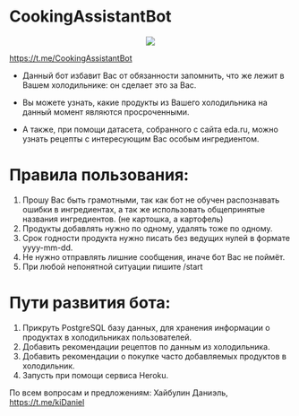 # CookingAssistantBot
<p align="center">
  <img src="https://user-images.githubusercontent.com/57168013/126201600-541bd4a4-ac91-43ba-9fdd-cb9e605dac44.png"/>
</p>

https://t.me/CookingAssistantBot


- Данный бот избавит Вас от обязанности запомнить, что же лежит в Вашем холодильнике: он сделает это за Вас.

- Вы можете узнать, какие продукты из Вашего холодильника на данный момент являются просроченными.

- А также, при помощи датасета, собранного с сайта eda.ru, можно узнать рецепты с интересующим Вас особым ингредиентом.

# Правила пользования:

1. Прошу Вас быть грамотными, так как бот не обучен распознавать ошибки в ингредиентах, а так же использовать общепринятые названия ингредиентов. (не картошка, а картофель)
2. Продукты добавлять нужно по одному, удалять тоже по одному.
3. Срок годности продукта нужно писать без ведущих нулей в формате yyyy-mm-dd.
4. Не нужно отправлять лишние сообщения, иначе бот Вас не поймёт.
5. При любой непонятной ситуации пишите /start


# Пути развития бота:

1. Прикруть PostgreSQL базу данных, для хранения информации о продуктах в холодильниках пользователей.
2. Добавить рекомендации рецептов по данным из холодильника.
3. Добавить рекомендации о покупке часто добавляемых продуктов в холодильник.
4. Запусть при помощи сервиса Heroku.


По всем вопросам и предложениям: Хайбулин Даниэль,  https://t.me/kiDaniel
